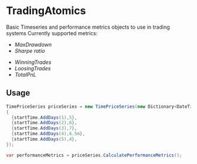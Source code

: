 # TradingAtomics

Basic Timeseries and performance metrics objects to use in trading systems
Currently supported metrics:

+ _MaxDrawdown_
+ _Sharpe ratio_
* _WinningTrades_
* _LoosingTrades_
* _TotalPnL_


## Usage
```C#
TimePriceSeries priceSeries = new TimePriceSeries(new Dictionary<DateTime, decimal>
{
  {startTime.AddDays(1),5},
  {startTime.AddDays(2),6},
  {startTime.AddDays(3),7},
  {startTime.AddDays(4),6.5m},
  {startTime.AddDays(5),4},
});

var performanceMetrics = priceSeries.CalculatePerformanceMetrics();
```
